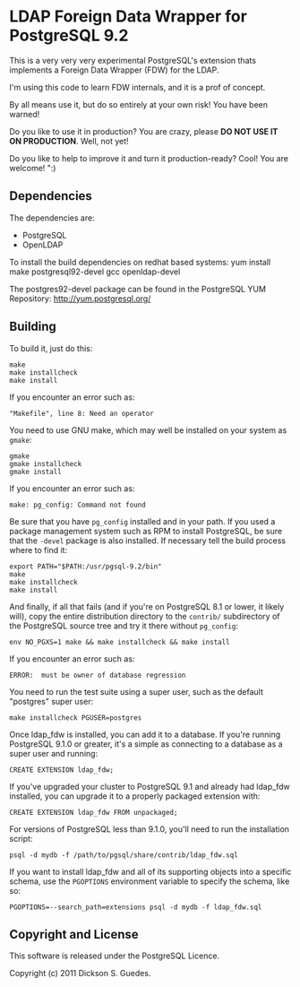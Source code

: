 LDAP Foreign Data Wrapper for PostgreSQL 9.2
============================================


This is a very very very experimental PostgreSQL's extension 
thats implements a Foreign Data Wrapper (FDW) for the LDAP.

I'm using this code to learn FDW internals, and it is a prof of concept.

By all means use it, but do so entirely at your own risk! You have been
warned!

Do you like to use it in production? You are crazy, please **DO NOT USE IT ON PRODUCTION**. Well, not yet!

Do you like to help to improve it and turn it production-ready? Cool! You are
welcome! ":)

Dependencies
------------
The dependencies are:
 - PostgreSQL
 - OpenLDAP

To install the build dependencies on redhat based systems:
    yum install make postgresql92-devel gcc openldap-devel

The postgres92-devel package can be found in the PostgreSQL YUM Repository:
    http://yum.postgresql.org/

Building
--------

To build it, just do this:

    make
    make installcheck
    make install

If you encounter an error such as:

    "Makefile", line 8: Need an operator

You need to use GNU make, which may well be installed on your system as
`gmake`:

    gmake
    gmake installcheck
    gmake install

If you encounter an error such as:

    make: pg_config: Command not found

Be sure that you have `pg_config` installed and in your path. If you used a
package management system such as RPM to install PostgreSQL, be sure that the
`-devel` package is also installed. If necessary tell the build process where
to find it:

    export PATH="$PATH:/usr/pgsql-9.2/bin"
    make
    make installcheck
    make install

And finally, if all that fails (and if you're on PostgreSQL 8.1 or lower, it
likely will), copy the entire distribution directory to the `contrib/`
subdirectory of the PostgreSQL source tree and try it there without
`pg_config`:

    env NO_PGXS=1 make && make installcheck && make install

If you encounter an error such as:

    ERROR:  must be owner of database regression

You need to run the test suite using a super user, such as the default
"postgres" super user:

    make installcheck PGUSER=postgres

Once ldap_fdw is installed, you can add it to a database. If you're running
PostgreSQL 9.1.0 or greater, it's a simple as connecting to a database as a
super user and running:

    CREATE EXTENSION ldap_fdw;

If you've upgraded your cluster to PostgreSQL 9.1 and already had ldap_fdw
installed, you can upgrade it to a properly packaged extension with:

    CREATE EXTENSION ldap_fdw FROM unpackaged;

For versions of PostgreSQL less than 9.1.0, you'll need to run the
installation script:

    psql -d mydb -f /path/to/pgsql/share/contrib/ldap_fdw.sql

If you want to install ldap_fdw and all of its supporting objects into a specific
schema, use the `PGOPTIONS` environment variable to specify the schema, like
so:

    PGOPTIONS=--search_path=extensions psql -d mydb -f ldap_fdw.sql

Copyright and License
---------------------

This software is released under the PostgreSQL Licence.

Copyright (c) 2011 Dickson S. Guedes.

